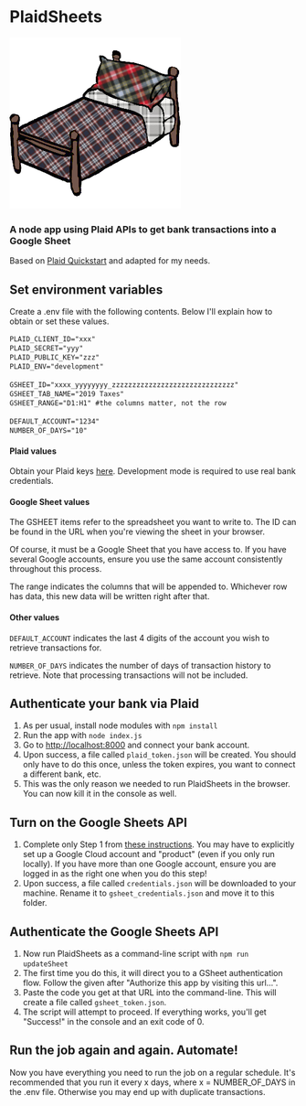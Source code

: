 # PlaidSheets

![PlaidSheets](img/plaidsheets.png)
### A node app using Plaid APIs to get bank transactions into a Google Sheet

Based on [Plaid Quickstart](https://plaid.com/docs/quickstart) and adapted for my needs.

## Set environment variables

Create a .env file with the following contents.  Below I'll explain how to obtain or set these values.

```
PLAID_CLIENT_ID="xxx"
PLAID_SECRET="yyy"
PLAID_PUBLIC_KEY="zzz"
PLAID_ENV="development"

GSHEET_ID="xxxx_yyyyyyyy_zzzzzzzzzzzzzzzzzzzzzzzzzzzzzz"
GSHEET_TAB_NAME="2019 Taxes"
GSHEET_RANGE="D1:H1" #the columns matter, not the row

DEFAULT_ACCOUNT="1234"
NUMBER_OF_DAYS="10"
```

#### Plaid values
Obtain your Plaid keys [here](https://dashboard.plaid.com/account/keys).  Development mode is required to use real bank credentials.

#### Google Sheet values
The GSHEET items refer to the spreadsheet you want to write to.  The ID can be found in the URL when you're viewing the sheet in your browser.

Of course, it must be a Google Sheet that you have access to.  If you have several Google accounts, ensure you use the same account consistently throughout this process.

The range indicates the columns that will be appended to.  Whichever row has data, this new data will be written right after that.


#### Other values
`DEFAULT_ACCOUNT` indicates the last 4 digits of the account you wish to retrieve transactions for.

`NUMBER_OF_DAYS` indicates the number of days of transaction history to retrieve.  Note that processing transactions will not be included.

## Authenticate your bank via Plaid
1. As per usual, install node modules with ```npm install```
1. Run the app with ```node index.js```
1. Go to [http://localhost:8000](http://localhost:8000) and connect your bank account.
1. Upon success, a file called `plaid_token.json` will be created.  You should only have to do this once, unless the token expires, you want to connect a different bank, etc.
1. This was the only reason we needed to run PlaidSheets in the browser.  You can now kill it in the console as well.

## Turn on the Google Sheets API

1. Complete only Step 1 from [these instructions](https://developers.google.com/sheets/api/quickstart/nodejs).  You may have to explicitly set up a Google Cloud account and "product" (even if you only run locally).  If you have more than one Google account, ensure you are logged in as the right one when you do this step!
1. Upon success, a file called `credentials.json` will be downloaded to your machine.  Rename it to `gsheet_credentials.json` and move it to this folder.

## Authenticate the Google Sheets API
1. Now run PlaidSheets as a command-line script with `npm run updateSheet`
1. The first time you do this, it will direct you to a GSheet authentication flow.  Follow the given after "Authorize this app by visiting this url...".
1. Paste the code you get at that URL into the command-line.  This will create a file called `gsheet_token.json`.
1. The script will attempt to proceed.  If everything works, you'll get "Success!" in the console and an exit code of 0.

## Run the job again and again.  Automate!
Now you have everything you need to run the job on a regular schedule.  It's recommended that you run it every x days, where x = NUMBER_OF_DAYS in the .env file.  Otherwise you may end up with duplicate transactions.

